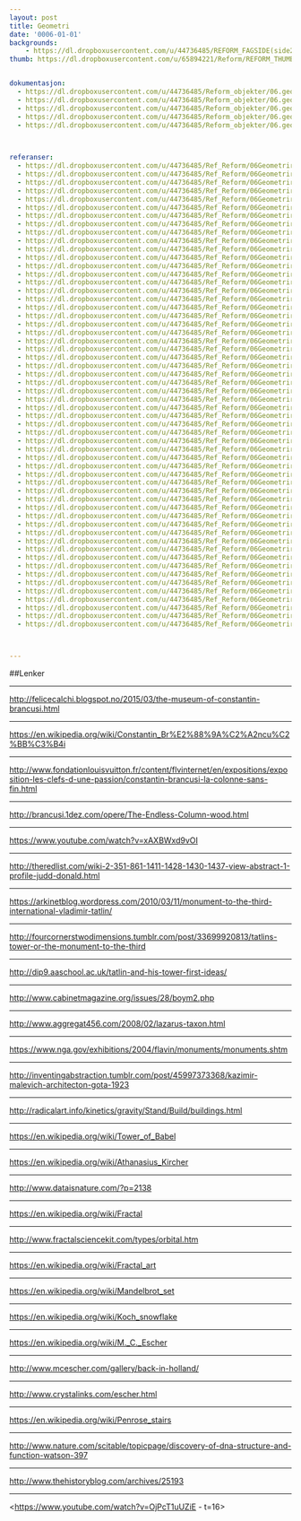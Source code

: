 ```yaml
---
layout: post
title: Geometri
date: '0006-01-01'
backgrounds:
    - https://dl.dropboxusercontent.com/u/44736485/REFORM_FAGSIDE(side2)/06.Geometri2m.jpg
thumb: https://dl.dropboxusercontent.com/u/65894221/Reform/REFORM_THUMBNAILS/06.Geometri.jpg


dokumentasjon:
  - https://dl.dropboxusercontent.com/u/44736485/Reform_objekter/06.geome1.jpg
  - https://dl.dropboxusercontent.com/u/44736485/Reform_objekter/06.geome2.jpg
  - https://dl.dropboxusercontent.com/u/44736485/Reform_objekter/06.geome3.jpg
  - https://dl.dropboxusercontent.com/u/44736485/Reform_objekter/06.geome4.jpg
  - https://dl.dropboxusercontent.com/u/44736485/Reform_objekter/06.geome5.jpg
  


referanser:
  - https://dl.dropboxusercontent.com/u/44736485/Ref_Reform/06Geometriref/geomref01.jpg
  - https://dl.dropboxusercontent.com/u/44736485/Ref_Reform/06Geometriref/geomref02.jpg
  - https://dl.dropboxusercontent.com/u/44736485/Ref_Reform/06Geometriref/geomref03.jpg
  - https://dl.dropboxusercontent.com/u/44736485/Ref_Reform/06Geometriref/geomref04.jpg
  - https://dl.dropboxusercontent.com/u/44736485/Ref_Reform/06Geometriref/geomref05.jpg
  - https://dl.dropboxusercontent.com/u/44736485/Ref_Reform/06Geometriref/geomref06.jpg
  - https://dl.dropboxusercontent.com/u/44736485/Ref_Reform/06Geometriref/geomref07.jpg
  - https://dl.dropboxusercontent.com/u/44736485/Ref_Reform/06Geometriref/geomref08.jpg
  - https://dl.dropboxusercontent.com/u/44736485/Ref_Reform/06Geometriref/geomref09.jpg
  - https://dl.dropboxusercontent.com/u/44736485/Ref_Reform/06Geometriref/geomref10.jpg
  - https://dl.dropboxusercontent.com/u/44736485/Ref_Reform/06Geometriref/geomref11.jpg
  - https://dl.dropboxusercontent.com/u/44736485/Ref_Reform/06Geometriref/geomref12.jpg
  - https://dl.dropboxusercontent.com/u/44736485/Ref_Reform/06Geometriref/geomref13.jpg
  - https://dl.dropboxusercontent.com/u/44736485/Ref_Reform/06Geometriref/geomref14.jpg
  - https://dl.dropboxusercontent.com/u/44736485/Ref_Reform/06Geometriref/geomref15.jpg
  - https://dl.dropboxusercontent.com/u/44736485/Ref_Reform/06Geometriref/geomref16.jpg
  - https://dl.dropboxusercontent.com/u/44736485/Ref_Reform/06Geometriref/geomref17.jpg
  - https://dl.dropboxusercontent.com/u/44736485/Ref_Reform/06Geometriref/geomref18.jpg
  - https://dl.dropboxusercontent.com/u/44736485/Ref_Reform/06Geometriref/geomref18b.jpg
  - https://dl.dropboxusercontent.com/u/44736485/Ref_Reform/06Geometriref/geomref19.jpg
  - https://dl.dropboxusercontent.com/u/44736485/Ref_Reform/06Geometriref/geomref20.jpg
  - https://dl.dropboxusercontent.com/u/44736485/Ref_Reform/06Geometriref/geomref21.jpg
  - https://dl.dropboxusercontent.com/u/44736485/Ref_Reform/06Geometriref/geomref22.jpg
  - https://dl.dropboxusercontent.com/u/44736485/Ref_Reform/06Geometriref/geomref23.jpg
  - https://dl.dropboxusercontent.com/u/44736485/Ref_Reform/06Geometriref/geomref24.jpg
  - https://dl.dropboxusercontent.com/u/44736485/Ref_Reform/06Geometriref/geomref25.jpg
  - https://dl.dropboxusercontent.com/u/44736485/Ref_Reform/06Geometriref/geomref26.jpg
  - https://dl.dropboxusercontent.com/u/44736485/Ref_Reform/06Geometriref/geomref27.jpg
  - https://dl.dropboxusercontent.com/u/44736485/Ref_Reform/06Geometriref/geomref28.jpg
  - https://dl.dropboxusercontent.com/u/44736485/Ref_Reform/06Geometriref/geomref29.jpg
  - https://dl.dropboxusercontent.com/u/44736485/Ref_Reform/06Geometriref/geomref30.jpg
  - https://dl.dropboxusercontent.com/u/44736485/Ref_Reform/06Geometriref/geomref31.jpg
  - https://dl.dropboxusercontent.com/u/44736485/Ref_Reform/06Geometriref/geomref32.jpg
  - https://dl.dropboxusercontent.com/u/44736485/Ref_Reform/06Geometriref/geomref33.jpg
  - https://dl.dropboxusercontent.com/u/44736485/Ref_Reform/06Geometriref/geomref34.jpg
  - https://dl.dropboxusercontent.com/u/44736485/Ref_Reform/06Geometriref/geomref35.jpg
  - https://dl.dropboxusercontent.com/u/44736485/Ref_Reform/06Geometriref/geomref36.jpg
  - https://dl.dropboxusercontent.com/u/44736485/Ref_Reform/06Geometriref/geomref37.jpg
  - https://dl.dropboxusercontent.com/u/44736485/Ref_Reform/06Geometriref/geomref38.jpg
  - https://dl.dropboxusercontent.com/u/44736485/Ref_Reform/06Geometriref/geomref39.jpg
  - https://dl.dropboxusercontent.com/u/44736485/Ref_Reform/06Geometriref/geomref40.jpg
  - https://dl.dropboxusercontent.com/u/44736485/Ref_Reform/06Geometriref/geomref41.jpg
  - https://dl.dropboxusercontent.com/u/44736485/Ref_Reform/06Geometriref/geomref42.jpg
  - https://dl.dropboxusercontent.com/u/44736485/Ref_Reform/06Geometriref/geomref43.jpg
  - https://dl.dropboxusercontent.com/u/44736485/Ref_Reform/06Geometriref/geomref44.jpg
  - https://dl.dropboxusercontent.com/u/44736485/Ref_Reform/06Geometriref/geomref45.jpg
  - https://dl.dropboxusercontent.com/u/44736485/Ref_Reform/06Geometriref/geomref46.jpg
  - https://dl.dropboxusercontent.com/u/44736485/Ref_Reform/06Geometriref/geomref47.jpg
  - https://dl.dropboxusercontent.com/u/44736485/Ref_Reform/06Geometriref/geomref48.jpg
  - https://dl.dropboxusercontent.com/u/44736485/Ref_Reform/06Geometriref/geomref49.jpg
  - https://dl.dropboxusercontent.com/u/44736485/Ref_Reform/06Geometriref/geomref50.jpg
  - https://dl.dropboxusercontent.com/u/44736485/Ref_Reform/06Geometriref/geomref51.jpg
  - https://dl.dropboxusercontent.com/u/44736485/Ref_Reform/06Geometriref/geomref52.jpg
  - https://dl.dropboxusercontent.com/u/44736485/Ref_Reform/06Geometriref/geomref53.jpg
  - https://dl.dropboxusercontent.com/u/44736485/Ref_Reform/06Geometriref/geomref54.jpg
  - https://dl.dropboxusercontent.com/u/44736485/Ref_Reform/06Geometriref/geomref55.jpg



---
```



##Lenker

* * *
<http://felicecalchi.blogspot.no/2015/03/the-museum-of-constantin-brancusi.html>

* * *
<https://en.wikipedia.org/wiki/Constantin_Br%E2%88%9A%C2%A2ncu%C2%BB%C3%B4i>

* * *
<http://www.fondationlouisvuitton.fr/content/flvinternet/en/expositions/exposition-les-clefs-d-une-passion/constantin-brancusi-la-colonne-sans-fin.html>

* * *
<http://brancusi.1dez.com/opere/The-Endless-Column-wood.html>

* * *
<https://www.youtube.com/watch?v=xAXBWxd9vOI>

* * *
<http://theredlist.com/wiki-2-351-861-1411-1428-1430-1437-view-abstract-1-profile-judd-donald.html>

* * *
<https://arkinetblog.wordpress.com/2010/03/11/monument-to-the-third-international-vladimir-tatlin/>

* * *
<http://fourcornerstwodimensions.tumblr.com/post/33699920813/tatlins-tower-or-the-monument-to-the-third>

* * *
<http://dip9.aaschool.ac.uk/tatlin-and-his-tower-first-ideas/>

* * *
<http://www.cabinetmagazine.org/issues/28/boym2.php>

* * *
<http://www.aggregat456.com/2008/02/lazarus-taxon.html>

* * *
<https://www.nga.gov/exhibitions/2004/flavin/monuments/monuments.shtm>

* * *
<http://inventingabstraction.tumblr.com/post/45997373368/kazimir-malevich-architecton-gota-1923>

* * *
<http://radicalart.info/kinetics/gravity/Stand/Build/buildings.html>

* * *
<https://en.wikipedia.org/wiki/Tower_of_Babel>

* * *
<https://en.wikipedia.org/wiki/Athanasius_Kircher>

* * *
<http://www.dataisnature.com/?p=2138>

* * *
<https://en.wikipedia.org/wiki/Fractal>

* * *
<http://www.fractalsciencekit.com/types/orbital.htm>

* * *
<https://en.wikipedia.org/wiki/Fractal_art>

* * *
<https://en.wikipedia.org/wiki/Mandelbrot_set>

* * *
<https://en.wikipedia.org/wiki/Koch_snowflake>

* * *
<https://en.wikipedia.org/wiki/M._C._Escher>

* * *
<http://www.mcescher.com/gallery/back-in-holland/>

* * *
<http://www.crystalinks.com/escher.html>

* * *
<https://en.wikipedia.org/wiki/Penrose_stairs>

* * *
<http://www.nature.com/scitable/topicpage/discovery-of-dna-structure-and-function-watson-397>

* * *
<http://www.thehistoryblog.com/archives/25193>

* * *
<https://www.youtube.com/watch?v=OjPcT1uUZiE - t=16>
